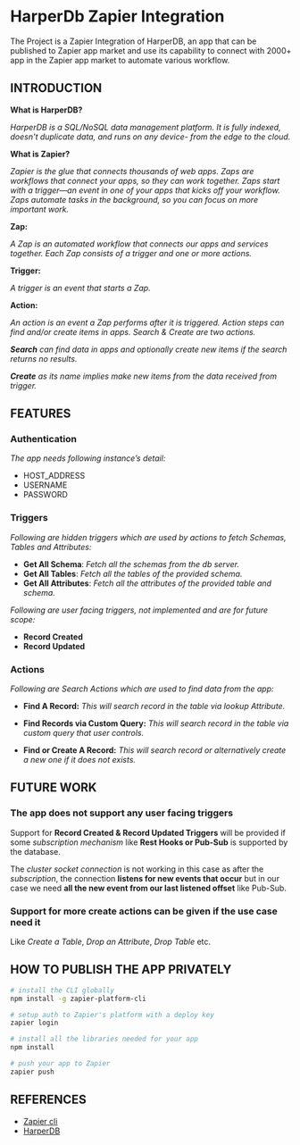 # HarperDb Zapier Integration

The Project is a Zapier Integration of HarperDB, an app that can be published to Zapier app market and use its capability to connect with 2000+ app in the Zapier app market to automate various workflow.

## INTRODUCTION

**What is HarperDB?**

_HarperDB is a SQL/NoSQL data management platform. It is fully indexed, doesn't duplicate data, and runs on any device- from the edge to the cloud._

**What is Zapier?**

_Zapier is the glue that connects thousands of web apps. Zaps are workflows that connect your apps, so they can work together. Zaps start with a trigger—an event in one of your apps that kicks off your workflow. Zaps automate tasks in the background, so you can focus on more important work._

**Zap:**

_A Zap is an automated workflow that connects our apps and services together. Each Zap consists of a trigger and one or more actions._

**Trigger:**

_A trigger is an event that starts a Zap._

**Action:**

_An action is an event a Zap performs after it is triggered. Action steps can find and/or create items in apps. Search & Create are two actions._

_**Search** can find data in apps and optionally create new items if the search returns no results._

_**Create** as its name implies make new items from the data received from trigger._

## FEATURES

### Authentication

_The app needs following instance’s detail:_

- HOST_ADDRESS
- USERNAME
- PASSWORD

### Triggers

_Following are hidden triggers which are used by actions to fetch Schemas, Tables and Attributes:_

- **Get All Schema**: _Fetch all the schemas from the db server._
- **Get All Tables**: _Fetch all the tables of the provided schema._
- **Get All Attributes**: _Fetch all the attributes of the provided table and schema._

_Following are user facing triggers, not implemented and are for future scope:_

- **Record Created**
- **Record Updated**

### Actions

_Following are Search Actions which are used to find data from the app:_

- **Find A Record:** _This will search record in the table via lookup Attribute._

- **Find Records via Custom Query:** _This will search record in the table via custom query that user controls._

- **Find or Create A Record:** _This will search record or alternatively create a new one if it does not exists._

## FUTURE WORK

### The app does not support any user facing triggers

Support for **Record Created & Record Updated Triggers** will be provided if some _subscription mechanism_ like **Rest Hooks or Pub-Sub** is supported by the database.

The _cluster socket connection_ is not working in this case as after the _subscription_, the connection **listens for new events that occur** but in our case we need **all the new event from our last listened offset** like Pub-Sub.

### Support for more create actions can be given if the use case need it

Like _Create a Table_, _Drop an Attribute_, _Drop Table_ etc.

## HOW TO PUBLISH THE APP PRIVATELY

```bash
# install the CLI globally
npm install -g zapier-platform-cli

# setup auth to Zapier's platform with a deploy key
zapier login

# install all the libraries needed for your app
npm install

# push your app to Zapier
zapier push
```

## REFERENCES

- [Zapier cli](https://platform.zapier.com/cli_docs/docs)
- [HarperDB](https://harperdb.io/)
